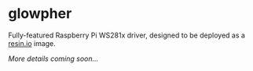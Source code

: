 # glowpher

Fully-featured Raspberry Pi WS281x driver, designed to be deployed as a [resin.io](https://resin.io/) image.

*More details coming soon...*
